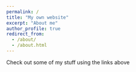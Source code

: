 ```yaml
---
permalink: /
title: "My own website"
excerpt: "About me"
author_profile: true
redirect_from: 
  - /about/
  - /about.html
---
```


Check out some of my stuff using the links above